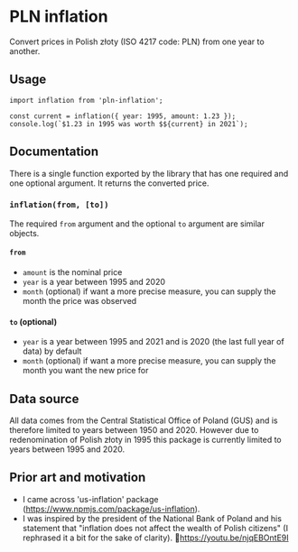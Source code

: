 # PLN inflation

Convert prices in Polish złoty (ISO 4217 code: PLN) from one year to another.


## Usage

```
import inflation from 'pln-inflation';

const current = inflation({ year: 1995, amount: 1.23 });
console.log(`$1.23 in 1995 was worth $${current} in 2021`);
```

## Documentation

There is a single function exported by the library that has one required and one optional argument. It returns the converted price.

### `inflation(from, [to])`

The required `from` argument and the optional `to` argument are similar objects.

#### `from`

- `amount` is the nominal price
- `year` is a year between 1995 and 2020
- `month` (optional) if want a more precise measure, you can supply the month the price was observed

#### `to` (optional)

- `year` is a year between 1995 and 2021 and is 2020 (the last full year of data) by default
- `month` (optional) if want a more precise measure, you can supply the month you want the new price for

## Data source

All data comes from the Central Statistical Office of Poland (GUS) and is therefore limited to years between 1950 and 2020. However due to redenomination of Polish złoty in 1995 this package is currently limited to years between 1995 and 2020.  

## Prior art and motivation

- I came across 'us-inflation' package (https://www.npmjs.com/package/us-inflation).
- I was inspired by the president of the National Bank of Poland and his statement that "inflation does not affect the wealth of Polish citizens" (I rephrased it a bit for the sake of clarity). 🔗https://youtu.be/njqEBOntE9I
